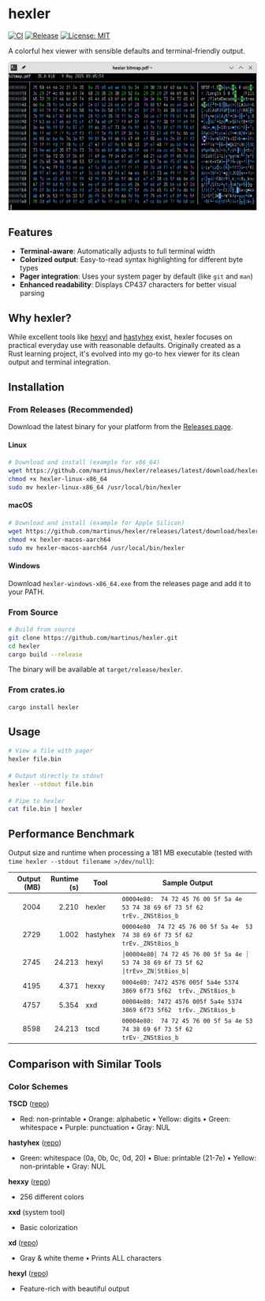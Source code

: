 # hexler

[![CI](https://github.com/martinus/hexler/actions/workflows/ci.yml/badge.svg)](https://github.com/martinus/hexler/actions/workflows/ci.yml)
[![Release](https://github.com/martinus/hexler/actions/workflows/release.yml/badge.svg)](https://github.com/martinus/hexler/actions/workflows/release.yml)
[![License: MIT](https://img.shields.io/badge/License-MIT-yellow.svg)](https://opensource.org/licenses/MIT)

A colorful hex viewer with sensible defaults and terminal-friendly output.

![hexler screenshot](img/Screenshot_20251012_101602.png)

## Features

- **Terminal-aware**: Automatically adjusts to full terminal width
- **Colorized output**: Easy-to-read syntax highlighting for different byte types  
- **Pager integration**: Uses your system pager by default (like `git` and `man`)
- **Enhanced readability**: Displays CP437 characters for better visual parsing

## Why hexler?

While excellent tools like [hexyl](https://github.com/sharkdp/hexyl) and [hastyhex](https://github.com/skeeto/hastyhex) exist, hexler focuses on practical everyday use with reasonable defaults. Originally created as a Rust learning project, it's evolved into my go-to hex viewer for its clean output and terminal integration.

## Installation

### From Releases (Recommended)

Download the latest binary for your platform from the [Releases page](https://github.com/martinus/hexler/releases).

#### Linux
```bash
# Download and install (example for x86_64)
wget https://github.com/martinus/hexler/releases/latest/download/hexler-linux-x86_64
chmod +x hexler-linux-x86_64
sudo mv hexler-linux-x86_64 /usr/local/bin/hexler
```

#### macOS
```bash
# Download and install (example for Apple Silicon)
wget https://github.com/martinus/hexler/releases/latest/download/hexler-macos-aarch64
chmod +x hexler-macos-aarch64
sudo mv hexler-macos-aarch64 /usr/local/bin/hexler
```

#### Windows
Download `hexler-windows-x86_64.exe` from the releases page and add it to your PATH.

### From Source

```bash
# Build from source
git clone https://github.com/martinus/hexler.git
cd hexler
cargo build --release
```

The binary will be available at `target/release/hexler`.

### From crates.io

```bash
cargo install hexler
```

## Usage

```bash
# View a file with pager
hexler file.bin

# Output directly to stdout  
hexler --stdout file.bin

# Pipe to hexler
cat file.bin | hexler
```

## Performance Benchmark

Output size and runtime when processing a 181 MB executable (tested with `time hexler --stdout filename >/dev/null`):

| Output (MB) | Runtime (s) | Tool     | Sample Output |
|------------:|------------:|----------|---------------|
|        2004 |       2.210 | hexler   | `00004e80:  74 72 45 76 00 5f 5a 4e  53 74 38 69 6f 73 5f 62  trEv._ZNSt8ios_b` |
|        2729 |       1.002 | hastyhex | `00004e80  74 72 45 76 00 5f 5a 4e  53 74 38 69 6f 73 5f 62  trEv._ZNSt8ios_b` |
|        2745 |      24.213 | hexyl    | `│00004e80│ 74 72 45 76 00 5f 5a 4e ┊ 53 74 38 69 6f 73 5f 62 │trEv⋄_ZN┊St8ios_b│` |
|        4195 |       4.371 | hexxy    | `0004e80: 7472 4576 005f 5a4e 5374 3869 6f73 5f62  trEv._ZNSt8ios_b` |
|        4757 |       5.354 | xxd      | `00004e80: 7472 4576 005f 5a4e 5374 3869 6f73 5f62  trEv._ZNSt8ios_b` |
|        8598 |      24.213 | tscd     | `00004e80:  74 72 45 76 00 5f 5a 4e 53 74 38 69 6f 73 5f 62  trEv·_ZNSt8ios_b` |


## Comparison with Similar Tools

### Color Schemes

**TSCD** ([repo](https://github.com/fosres/TSCD))
- Red: non-printable • Orange: alphabetic • Yellow: digits • Green: whitespace • Purple: punctuation • Gray: NUL

**hastyhex** ([repo](https://github.com/skeeto/hastyhex))  
- Green: whitespace (0a, 0b, 0c, 0d, 20) • Blue: printable (21-7e) • Yellow: non-printable • Gray: NUL

**hexxy** ([repo](https://github.com/sweetbbak/hexxy))
- 256 different colors

**xxd** (system tool)
- Basic colorization

**xd** ([repo](https://bitbucket.org/delan/xd/src/default/))
- Gray & white theme • Prints ALL characters

**hexyl** ([repo](https://github.com/sharkdp/hexyl))
- Feature-rich with beautiful output
